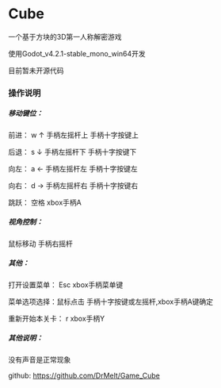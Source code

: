 # Cube

一个基于方块的3D第一人称解密游戏

使用Godot_v4.2.1-stable_mono_win64开发

目前暂未开源代码



### 操作说明
##### 移动键位：

前进： w ↑ 手柄左摇杆上 手柄十字按键上

后退： s ↓ 手柄左摇杆下 手柄十字按键下

向左： a ← 手柄左摇杆左 手柄十字按键左

向右： d → 手柄左摇杆右 手柄十字按键右

跳跃： 空格 xbox手柄A

##### 视角控制：

鼠标移动 手柄右摇杆

##### 其他：

打开设置菜单： Esc xbox手柄菜单键

菜单选项选择：鼠标点击 手柄十字按键或左摇杆,xbox手柄A键确定

重新开始本关卡： r xbox手柄Y

##### 其他说明：

没有声音是正常现象

github: https://github.com/DrMelt/Game_Cube

